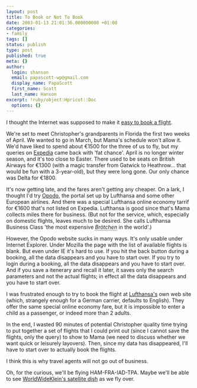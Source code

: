 ```yaml
---
layout: post
title: To Book or Not To Book
date: 2003-01-13 21:01:36.000000000 +01:00
categories:
- family
tags: []
status: publish
type: post
published: true
meta: {}
author:
  login: shanson
  email: papascott-wp@gmail.com
  display_name: PapaScott
  first_name: Scott
  last_name: Hanson
excerpt: !ruby/object:Hpricot::Doc
  options: {}
---
```

<p>I thought the Internet was supposed to make it <a title="How we did it last year" href="http://www.papascott.de/2002/03/16/1666.php">easy to book a flight</a>.</p>
<p>We're set to meet Christopher's grandparents in Florida the first two weeks of April.  We wanted to go in March, but Mama's schedule won't allow it. We'd have liked to spend about &euro;1500 for the three of us to fly, but my queries on <a title="Expedia: The German Edition" href="http://www.expedia.de/">Expedia</a> came back with 'fat chance'. April is no longer winter season, and it's too close to Easter. There used to be seats on British Airways for &euro;1300 (with a magic transfer from Gatwick to Heathrow... that would be fun with a 3-year-old), but they were long gone. Our only chance was Delta for &euro;1800. </p>
<p>It's now getting late, and the fares aren't getting any cheaper. On a lark, I thought I'd try <a title="What's an Opodo?" href="http://www.opodo.de/">Opodo</a>, the portal set up by Lufthansa and some other European airlines. And there was a special Lufthansa online economy tarrif for &euro;1600 that's not listed on Expedia. Lufthansa is good since that's Mama collects miles there for business. (But not for the service, which, especially on domestic flights, leaves much to be desired. She calls Lufthansa Business Class 'the most expensive <span xml:lang="de" title="breakfast rolls" style="border-bottom: dotted 1px; font-style: italic;">Brötchen</span> in the world'.)</p>
<p>However, the Opodo website sucks in many ways. It's only usable under Internet Explorer. Under Mozilla the page with the list of available flights is blank. But even under IE it's hard to use. If you hit the back button during a booking, all the data disappears and you have to start over. If you try to login during a booking, all the data disappears and you have to start over. And if you save a itenerary and recall it later, it saves only the search parameters and not the actual flights; in effect all the data disappears and you have to start over.</p>
<p>I was frustrated enough to try to book the flight at <a title="English spoken by default here" href="http://www.lufthansa.de">Lufthansa's</a> own web site (which, strangely enough for a German carrier, defaults to English). They offer the same special online economy fare, but it is impossible to enter a child as a passenger, or indeed more than 2 adults. </p>
<p>In the end, I wasted 90 minutes of potential Christopher quality time trying to put together a set of flights that I could print out (since I cannot save the flights, only the query) to show to Mama (we need to discuss whether we want quick or leisurely layovers). Then, since my data has disappeared, I'll have to start over to actually book the flights.</p>
<p>I think this is why travel agents will not go out of business.</p>
<p>Oh, for the curious, we'll be flying HAM-FRA-IAD-TPA. Maybe we'll be able to see <a href="http://www.worldwideklein.com/comments.php?id=P39_0_1_20">WorldWideKlein's satellite dish</a> as we fly over.</p>
